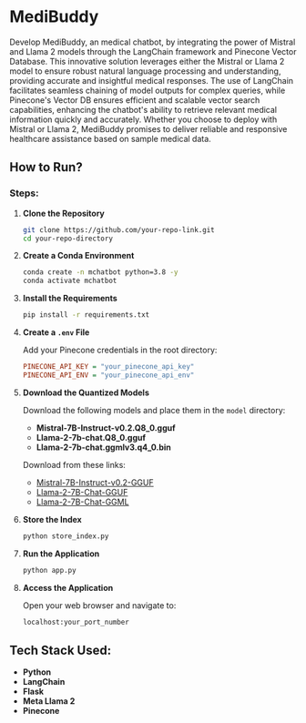 # MediBuddy

Develop MediBuddy, an medical chatbot, by integrating the power of Mistral and Llama 2 models through the LangChain framework and Pinecone Vector Database. This innovative solution leverages either the Mistral or Llama 2 model to ensure robust natural language processing and understanding, providing accurate and insightful medical responses. The use of LangChain facilitates seamless chaining of model outputs for complex queries, while Pinecone's Vector DB ensures efficient and scalable vector search capabilities, enhancing the chatbot's ability to retrieve relevant medical information quickly and accurately. Whether you choose to deploy with Mistral or Llama 2, MediBuddy promises to deliver reliable and responsive healthcare assistance based on sample medical data.

## How to Run?

### Steps:

1. **Clone the Repository**

    ```bash
    git clone https://github.com/your-repo-link.git
    cd your-repo-directory
    ```

2. **Create a Conda Environment**

    ```bash
    conda create -n mchatbot python=3.8 -y
    conda activate mchatbot
    ```

3. **Install the Requirements**

    ```bash
    pip install -r requirements.txt
    ```

4. **Create a `.env` File**

    Add your Pinecone credentials in the root directory:

    ```ini
    PINECONE_API_KEY = "your_pinecone_api_key"
    PINECONE_API_ENV = "your_pinecone_api_env"
    ```

5. **Download the Quantized Models**

    Download the following models and place them in the `model` directory:

    - **Mistral-7B-Instruct-v0.2.Q8_0.gguf**
    - **Llama-2-7b-chat.Q8_0.gguf**
    - **Llama-2-7b-chat.ggmlv3.q4_0.bin**

    Download from these links:
    - [Mistral-7B-Instruct-v0.2-GGUF](https://huggingface.co/TheBloke/Mistral-7B-Instruct-v0.2-GGUF)
    - [Llama-2-7B-Chat-GGUF](https://huggingface.co/TheBloke/Llama-2-7B-Chat-GGUF)
    - [Llama-2-7B-Chat-GGML](https://huggingface.co/TheBloke/Llama-2-7B-Chat-GGML/tree/main)

6. **Store the Index**

    ```bash
    python store_index.py
    ```

7. **Run the Application**

    ```bash
    python app.py
    ```

8. **Access the Application**

    Open your web browser and navigate to:

    ```bash
    localhost:your_port_number
    ```

## Tech Stack Used:

- **Python**
- **LangChain**
- **Flask**
- **Meta Llama 2**
- **Pinecone**

